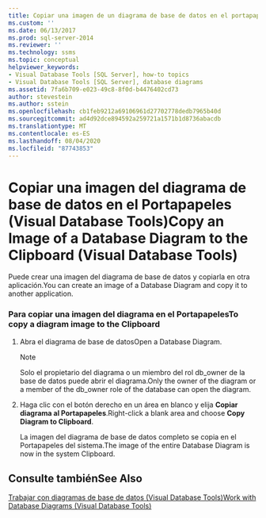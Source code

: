 ```yaml
---
title: Copiar una imagen de un diagrama de base de datos en el portapapeles (Visual Database Tools) | Microsoft Docs
ms.custom: ''
ms.date: 06/13/2017
ms.prod: sql-server-2014
ms.reviewer: ''
ms.technology: ssms
ms.topic: conceptual
helpviewer_keywords:
- Visual Database Tools [SQL Server], how-to topics
- Visual Database Tools [SQL Server], database diagrams
ms.assetid: 7fa6b709-e023-49c8-8f0d-b4476402cd73
author: stevestein
ms.author: sstein
ms.openlocfilehash: cb1feb9212a69106961d27702778dedb7965b40d
ms.sourcegitcommit: ad4d92dce894592a259721a1571b1d8736abacdb
ms.translationtype: MT
ms.contentlocale: es-ES
ms.lasthandoff: 08/04/2020
ms.locfileid: "87743853"
---
```

# <a name="copy-an-image-of-a-database-diagram-to-the-clipboard-visual-database-tools"></a><span data-ttu-id="981ef-102">Copiar una imagen del diagrama de base de datos en el Portapapeles (Visual Database Tools)</span><span class="sxs-lookup"><span data-stu-id="981ef-102">Copy an Image of a Database Diagram to the Clipboard (Visual Database Tools)</span></span>
  <span data-ttu-id="981ef-103">Puede crear una imagen del diagrama de base de datos y copiarla en otra aplicación.</span><span class="sxs-lookup"><span data-stu-id="981ef-103">You can create an image of a Database Diagram and copy it to another application.</span></span>  
  
### <a name="to-copy-a-diagram-image-to-the-clipboard"></a><span data-ttu-id="981ef-104">Para copiar una imagen del diagrama en el Portapapeles</span><span class="sxs-lookup"><span data-stu-id="981ef-104">To copy a diagram image to the Clipboard</span></span>  
  
1.  <span data-ttu-id="981ef-105">Abra el diagrama de base de datos</span><span class="sxs-lookup"><span data-stu-id="981ef-105">Open a Database Diagram.</span></span>  
  
    > [!NOTE]  
    >  <span data-ttu-id="981ef-106">Solo el propietario del diagrama o un miembro del rol db_owner de la base de datos puede abrir el diagrama.</span><span class="sxs-lookup"><span data-stu-id="981ef-106">Only the owner of the diagram or a member of the db_owner role of the database can open the diagram.</span></span>  
  
2.  <span data-ttu-id="981ef-107">Haga clic con el botón derecho en un área en blanco y elija **Copiar diagrama al Portapapeles**.</span><span class="sxs-lookup"><span data-stu-id="981ef-107">Right-click a blank area and choose **Copy Diagram to Clipboard**.</span></span>  
  
     <span data-ttu-id="981ef-108">La imagen del diagrama de base de datos completo se copia en el Portapapeles del sistema.</span><span class="sxs-lookup"><span data-stu-id="981ef-108">The image of the entire Database Diagram is now in the system Clipboard.</span></span>  
  
## <a name="see-also"></a><span data-ttu-id="981ef-109">Consulte también</span><span class="sxs-lookup"><span data-stu-id="981ef-109">See Also</span></span>  
 [<span data-ttu-id="981ef-110">Trabajar con diagramas de base de datos &#40;Visual Database Tools&#41;</span><span class="sxs-lookup"><span data-stu-id="981ef-110">Work with Database Diagrams &#40;Visual Database Tools&#41;</span></span>](visual-database-tools.md)  
  
  
